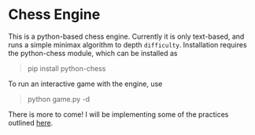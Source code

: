 # Chess Engine

This is a python-based chess engine. Currently it is only text-based, and runs a simple minimax algorithm to depth `difficulty`.
Installation requires the python-chess module, which can be installed as
>pip install python-chess

To run an interactive game with the engine, use 
>python game.py -d <difficulty>

There is more to come! I will be implementing some of the practices outlined <a href=http://www.frayn.net/beowulf/theory.html#transposition>here</a>.
